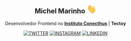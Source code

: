 
<div align="center">

## Michel Marinho <img src="./assets/hi.gif" height="auto" width="30">

 Desenvolvedor Frontend no **[Instituto Conecthus](https://www.conecthus.org.br/)** | **Tectoy**


[![TWITTER](https://img.shields.io/badge/Twitter-black?style=for-the-badge&logo=twitter)](https://twitter.com/marinhomich)
[![INSTAGRAM](https://img.shields.io/badge/Instagram-black?style=for-the-badge&logo=instagram)](https://www.instagram.com/marinhomich)
[![LINKEDIN](https://img.shields.io/badge/Linkedin-black?style=for-the-badge&logo=linkedin)](https://www.linkedin.com/in/marinhomich)

</div>
